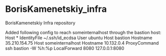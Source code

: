 # BorisKamenetskiy_infra
BorisKamenetskiy Infra repository

Added following config to reach someinternalhost through the bastion host:
Host *
  IdentityFile ~/.ssh/id_ecdsa
  User ubuntu
Host bastion
  Hostname 35.210.154.75
Host someinternalhost
  Hostname 10.132.0.4
  ProxyCommand ssh bastion -W %h:%p
  LocalForward 8080 127.0.0.1:8080

